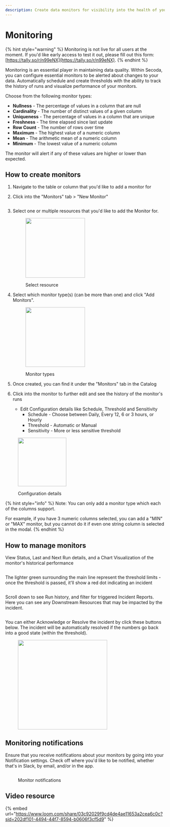 ```yaml
---
description: Create data monitors for visibility into the health of your data stack
---
```


# Monitoring

{% hint style="warning" %}
Monitoring is not live for all users at the moment. If you'd like early access to test it out, please fill out this form: [https://tally.so/r/n99eNX](https://tally.so/r/n99eNX).
{% endhint %}

Monitoring is an essential player in maintaining data quality. Within Secoda, you can configure essential monitors to be alerted about changes to your data. Automatically schedule and create thresholds with the ability to track the history of runs and visualize performance of your monitors.

Choose from the following monitor types:

* **Nullness** - The percentage of values in a column that are null
* **Cardinality** - The number of distinct values of a given column
* **Uniqueness** - The percentage of values in a column that are unique
* **Freshness** - The time elapsed since last update
* **Row Count** - The number of rows over time
* **Maximum** - The highest value of a numeric column
* **Mean** - The arithmetic mean of a numeric column
* **Minimum** - The lowest value of a numeric column

The monitor will alert if any of these values are higher or lower than expected.

## How to create monitors

1. Navigate to the table or column that you'd like to add a monitor for
2.  Click into the "Monitors" tab > "New Monitor"

    <figure><img src="https://secoda-public-media-assets.s3.amazonaws.com/40ae73c2-f895-4d69-a17a-4fc1736ca827.png" alt=""><figcaption></figcaption></figure>
3.  Select one or multiple resources that you'd like to add the Monitor for.

    <div align="left">

    <figure><img src="https://secoda-public-media-assets.s3.amazonaws.com/eef8e012-ac15-4c7c-94bf-c1c0f156ac6f.png" alt="" width="188"><figcaption><p>Select resource</p></figcaption></figure>

    </div>
4.  Select which monitor type(s) (can be more than one) and click "Add Monitors".

    <div align="left">

    <figure><img src="https://secoda-public-media-assets.s3.amazonaws.com/ae1144cb-8b55-4e25-8af8-634777628335.png" alt="" width="188"><figcaption><p>Monitor types</p></figcaption></figure>

    </div>
5. Once created, you can find it under the "Monitors" tab in the Catalog
6. Click into the monitor to further edit and see the history of the monitor's runs
   * Edit Configuration details like Schedule, Threshold and Sensitivity
     * Schedule - Choose between Daily, Every 12, 6 or 3 hours, or Hourly
     * Threshold - Automatic or Manual
     * Sensitivity - More or less sensitive threshold

<div align="left">

<figure><img src="https://secoda-public-media-assets.s3.amazonaws.com/f4f4df5c-d851-428e-a672-9f0da1cd7df7.png" alt="" width="153"><figcaption><p>Configuration details</p></figcaption></figure>

</div>

{% hint style="info" %}
Note: You can only add a monitor type which each of the columns support.

For example, if you have 3 numeric columns selected, you can add a "MIN" or "MAX" monitor, but you cannot do it if even one string column is selected in the modal.
{% endhint %}

## How to manage monitors

View Status, Last and Next Run details, and a Chart Visualization of the monitor's historical performance

<div align="left">

<figure><img src="https://secoda-public-media-assets.s3.amazonaws.com/e499d48e-1cbe-49ba-bb49-1b19226ed312.png" alt=""><figcaption></figcaption></figure>

</div>

The lighter green surrounding the main line represent the threshold limits - once the threshold is passed, it'll show a red dot indicating an incident

<figure><img src="https://secoda-public-media-assets.s3.amazonaws.com/88d0fea1-144d-4b61-94c0-903bc22d6275.gif" alt=""><figcaption></figcaption></figure>

Scroll down to see Run history, and filter for triggered Incident Reports. Here you can see any Downstream Resources that may be impacted by the incident.

<figure><img src="https://secoda-public-media-assets.s3.amazonaws.com/3270f4bf-bc58-41aa-a5c8-06b5e4a401e4.gif" alt=""><figcaption></figcaption></figure>

You can either Acknowledge or Resolve the incident by click these buttons below. The incident will be automatically resolved if the numbers go back into a good state (within the threshold).

<div align="left">

<figure><img src="https://secoda-public-media-assets.s3.amazonaws.com/c64a75ec-8256-4980-8e90-5e322f7fd72b.png" alt="" width="282"><figcaption></figcaption></figure>

</div>

## Monitoring notifications

Ensure that you receive notifications about your monitors by going into your Notification settings. Check off where you'd like to be notified, whether that's in Slack, by email, and/or in the app.

<div align="left">

<figure><img src="https://secoda-public-media-assets.s3.amazonaws.com/4be1ef82-00c9-46ba-a9de-b6639784c8e7.png" alt=""><figcaption><p>Monitor notifications</p></figcaption></figure>

</div>

## Video resource

{% embed url="https://www.loom.com/share/03c92029f9cd4de4ae11653a2cea6c0c?sid=202df101-4494-44f7-8594-b0606f3cf5d9" %}
